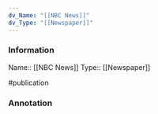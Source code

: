 ```yaml
---
dv_Name: "[[NBC News]]"
dv_Type: "[[Newspaper]]"
---
```

### Information

Name:: [[NBC News]]
Type:: [[Newspaper]]

#publication


### Annotation

